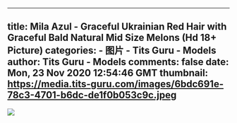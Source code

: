 
---
title: Mila Azul - Graceful Ukrainian Red Hair with Graceful Bald Natural Mid Size Melons (Hd 18+ Picture)
categories: 
    - 图片
    - Tits Guru - Models
author: Tits Guru - Models
comments: false
date: Mon, 23 Nov 2020 12:54:46 GMT
thumbnail: https://media.tits-guru.com/images/6bdc691e-78c3-4701-b6dc-de1f0b053c9c.jpeg
---

<div>   
<img src="https://media.tits-guru.com/images/6bdc691e-78c3-4701-b6dc-de1f0b053c9c.jpeg" referrerpolicy="no-referrer">  
</div>
            
